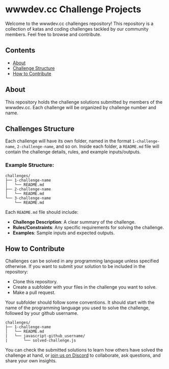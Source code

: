# wwwdev.cc Challenge Projects

Welcome to the wwwdev.cc challenges repository! This repository is a collection of katas and coding challenges tackled by our community members. Feel free to browse and contribute.

## Contents

- [About](#about)
- [Challenge Structure](#challenges-structure)
- [How to Contribute](#how-to-contribute)

## About

This repository holds the challenge solutions submitted by members of the wwwdev.cc. Each challenge will be organized by challenge number and name.

## Challenges Structure

Each challenge will have its own folder, named in the format `1-challenge-name`, `2-challenge-name`, and so on. Inside each folder, a `README.md` file will contain the challenge details, rules, and example inputs/outputs.

### Example Structure:

```
challenges/
├── 1-challenge-name
│   └── README.md
├── 2-challenge-name
│   └── README.md
└── 3-challenge-name
    └── README.md
```

Each `README.md` file should include:
- **Challenge Description**: A clear summary of the challenge.
- **Rules/Constraints**: Any specific requirements for solving the challenge.
- **Examples**: Sample inputs and expected outputs.

## How to Contribute

Challenges can be solved in any programming language unless specified otherwise. If you want to submit your solution to be included in the repository:

- Clone this repository.
- Create a subfolder with your files in the challenge you want to solve.
- Make a pull request.

Your subfolder should follow some conventions. It should start with the name of the programming language you used to solve the challenge, followed by your github username.

```
challenges/
├── 1-challenge-name
│   └── README.md
|   └── javascript-github_username/
|       └── solved-challenge.js
```

You can check the submitted solutions to learn how others have solved the challenge at hand, or [join us on Discord](https://discord.gg/KJFGcyYVwN) to collaborate, ask questions, and share your own insights.